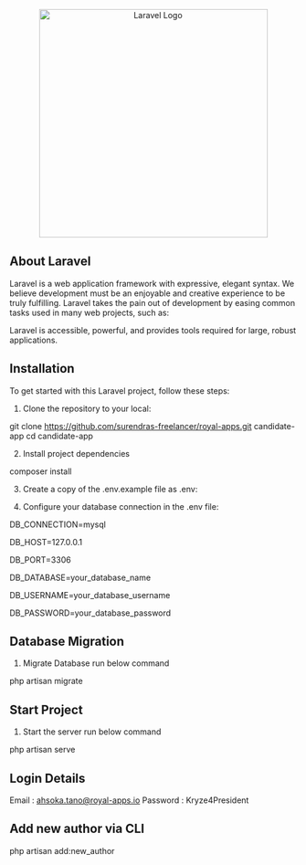 <p align="center"><a href="https://laravel.com" target="_blank"><img src="https://raw.githubusercontent.com/laravel/art/master/logo-lockup/5%20SVG/2%20CMYK/1%20Full%20Color/laravel-logolockup-cmyk-red.svg" width="400" alt="Laravel Logo"></a></p>


## About Laravel

Laravel is a web application framework with expressive, elegant syntax. We believe development must be an enjoyable and creative experience to be truly fulfilling. Laravel takes the pain out of development by easing common tasks used in many web projects, such as:

Laravel is accessible, powerful, and provides tools required for large, robust applications.


## Installation

To get started with this Laravel project, follow these steps:

1. Clone the repository to your local:

git clone https://github.com/surendras-freelancer/royal-apps.git candidate-app
cd candidate-app

2. Install project dependencies

composer install

3. Create a copy of the .env.example file as .env:

4. Configure your database connection in the .env file:

DB_CONNECTION=mysql

DB_HOST=127.0.0.1

DB_PORT=3306

DB_DATABASE=your_database_name

DB_USERNAME=your_database_username

DB_PASSWORD=your_database_password

## Database Migration

1. Migrate Database run below command

php artisan migrate


## Start Project 

1. Start the server run below command

php artisan serve

## Login Details

Email : ahsoka.tano@royal-apps.io
Password : Kryze4President

## Add new author via CLI

php artisan add:new_author
